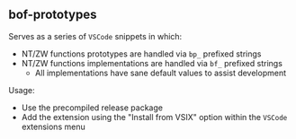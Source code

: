 ## bof-prototypes

Serves as a series of `VSCode` snippets in which:
- NT/ZW functions prototypes are handled via `bp_` prefixed strings
- NT/ZW functions implementations are handled via `bf_` prefixed strings
  - All implementations have sane default values to assist development

Usage:
- Use the precompiled release package
- Add the extension using the "Install from VSIX" option within the `VSCode` extensions menu

